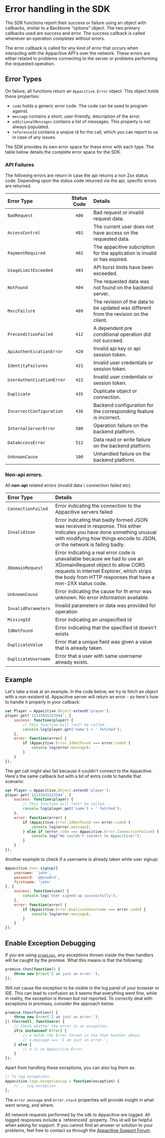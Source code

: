 ﻿# Error handling in the SDK

The SDK functions report their success or failure using an object with callbacks, similar to a Backbone "options" object. The two primary callbacks used are success and error. The success callback is called whenever an operation completes without errors.

The error callback is called for any kind of error that occurs when interacting with the Appacitive API's over the network. These errors are either related to problems connecting to the server or problems performing the requested operation. 

## Error Types

On failure, all functions return an `Appacitive.Error` object. This object holds these properties:

* `code` holds a generic error code. The code can be used to program against.
* `message` contains a short, user-friendly, description of the error.
* `additionalMessages` contains a list of messages. This property is not always populated.
* `referenceId` contains a unqiue id for the call, which you can report to us in case of any issues.

The SDK provides its own error space for these error with each type. The table below details the complete error space for the SDK.

### API Failures

The following errors are return in case the api returns a non 2xx status code.
Depending upon the status code returned via the api, specific errors are returned.

| Error Type | Status Code | Details |
|:------------- |:-------------:|:-------------|
| `BadRequest` | `400` | Bad request or invalid request data. |
| `AccessControl` | `401` | The current user does not have access on the requested data. |
| `PaymentRequired` | `402` | The appacitive subcription for the application is invalid or has expired. |
| `UsageLimitExceeded` | `403` | API burst limits have been exceeded. |
| `NotFound` | `404` | The requested data was not found on the backend server. |
| `MvccFailure` | `409` | The revision of the data to be updated was different from the revision on the client. |
| `PreconditionFailed` | `412` |  A dependent pre conditional operation did not succeed.  |
| `ApiAuthenticationError` | `420` | Invalid api key or api session token. |
| `IdentityFailures` | `421` | Invalid user credentials or session token. |
| `UserAuthenticationError` | `421` | Invalid user credentials or session token. |
| `Duplicate` | `435` | Duplicate object or connection. |
| `IncorrectConfiguration` | `436` | Backend configuration for the corresponding feature is incorrect. |
| `InternalServerError` | `500` | Operation failure on the backend platform. |
| `DataAccessError` | `512` | Data read or write failure on the backend platform. |
| `UnknownCause` | `100` | Unhandled failure on the backend platform. |
       
### Non-api errors.
All **non-api** related errors (invalid data \ connection failed etc).

| Error Type | Details |
|:------------- |:-------------|
| `ConnectionFailed` | Error indicating the connection to the Appacitive servers failed  |
| `InvalidJson` | Error indicating that badly formed JSON was received in response. This either indicates you have done something unusual with modifying how things encode to JSON, or the network is failing badly.  |
| `XDomainRequest` | Error indicating a real error code is unavailable because we had to use an XDomainRequest object to allow CORS requests in Internet Explorer, which strips the body from HTTP responses that have a non-2XX status code. |
| `UnknownCause` | Error indicating the cause for th error was unknown. No error information available. |
| `InvalidParameters` | Invalid parameters or data was provided for operation |
| `MissingId` | Error indicating an unspecified id |
| `IdNotFound` | Error indicating that the specified id doesn't exists |
| `DuplicateValue` | Error that a unique field was given a value that is already taken. |
| `DuplicateUsername` | Error that a user with same username already exists. |


## Example

Let's take a look at an example. In the code below, we try to fetch an object with a non-existent id. Appacitive server will return an error - so here's how to handle it properly in your callback:

```javascript
var Player = Appacitive.Object.extend('player');
player.get('11133431223344', {
	success: function(player) {
    	// This function will *not* be called.
    	console.log(player.get('name') + ' fetched');
	},
    error: function(error) {
        if (Appacitive.Error.IdNotFound === error.code) {
            console.log(error.message);
        }
    }
});
```

The get call might also fail because it couldn't connect to the Appacitive. Here's the same callback but with a bit of extra code to handle that scenario:

```javascript
var Player = Appacitive.Object.extend('player');
player.get('11133431223344', {
	success: function(player) {
    	// This function will *not* be called.
    	console.log(player.get('name') + ' fetched');
	},
    error: function(error) {
        if (Appacitive.Error.IdNotFound === error.code) {
            console.log(error.message);
        } else if (error.code === Appacitive.Error.ConnectionFailed) {
	        console.log("We couldn't connect to Appacitive!");
	    }
    }
});
```

Another example to check if a username is already taken while user signup:

```javascript
Appacitive.User.signup({
	username: 'john',
	password: 'p@ssw0rd',
	firstname: 'john'
}, {
	success: function(user) {
		console.log('User signed up successfully');
	},
	error: function(error) {
		if (Appacitive.Error.DuplicateUsername === error.code) {
            console.log(error.message);
        }
	}
});
```

## Enable Exception Debugging

If you are using <a href="../promises/">`promises`</a>, any exceptions thrown inside the then handlers will be caught by the promise. What this means is that the following:

```javascript
promise.then(function() {
    throw new Error('I am just an error.');
});
```

Will not cause the exception to be visible in the log panel of your browser or IDE. This can lead to confusion as it seems that everything went fine, while in reality, the exception is thrown but not reported. To correctly deal with exceptions in promises, consider the approach below.

```javascript
promise.then(funtion() {
    throw new Error('I am just an error.');
}).then(null, function(e) {
    // Check whether the error is an exception.
    if(e instanceof Error) {
        // e holds the Error thrown in the then handler above.
        // e.message === 'I am just an error.';
    } else {
        // e is an Appacitive.Error.
    }
});
```

Apart from handling these exceptions, you can also log them as:

```javascript
// To log exceptions.
Appacitive.logs.exceptionLog = function(exception) {
	//... Log exception
};
```

The `error.message` and `error.stack` properties will provide insight in what went wrong, and where.

<div class="block-notice">
    <i class="glyphicon glyphicon-info-sign"></i> All network requests performed by the sdk to Appacitive are logged. All logged resposnes include a `referenceId` property. This id will be helpful when asking for support. If you cannot find an answer or solution to your problems, feel free to contact us through the <a href="http://appacitive.freshdesk.com">Appacitive Support Forum</a>.
</div>
